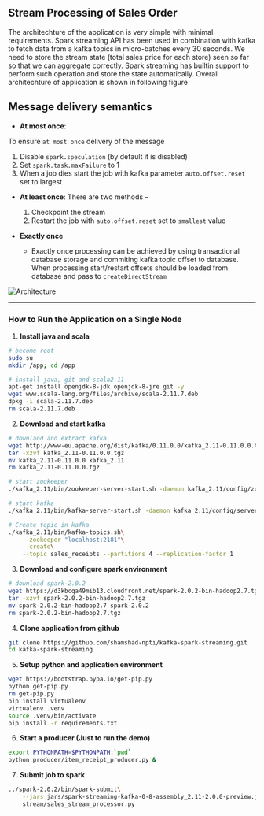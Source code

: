 Stream Processing of Sales Order
---

The architechture of the application is very simple with minimal requirements. Spark streaming API has been used in combination with kafka to fetch data from a kafka topics in micro-batches every 30 seconds. We need to store the stream state (total sales price for each store) seen so far so that we can aggregate correctly. Spark streaming has builtin support to perform such operation and store the state automatically. Overall architechture of application is shown in following figure

## Message delivery semantics
* **At most once**:

To ensure `at most once` delivery of the message 

  1. Disable `spark.speculation` (by default it is disabled)
  2. Set `spark.task.maxFailure` to 1
  3. When a job dies start the job with kafka parameter `auto.offset.reset` set to largest

* **At least once**: There are two methods –

  1. Checkpoint the stream
  2. Restart the job with `auto.offset.reset` set to `smallest` value

* **Exactly once**

  * Exactly once processing can be achieved by using transactional database storage and commiting kafka topic offset to database. When processing start/restart offsets should be loaded from database and pass to `createDirectStream`

![Architecture](https://storage.googleapis.com/svg-store/diagram.jpg)

---

### How to Run the Application on a Single Node

1. **Install java and scala**

```bash
# become root
sudo su
mkdir /app; cd /app

# install java, git and scala2.11
apt-get install openjdk-8-jdk openjdk-8-jre git -y
wget www.scala-lang.org/files/archive/scala-2.11.7.deb
dpkg -i scala-2.11.7.deb
rm scala-2.11.7.deb
```

2. **Download and start kafka**

```bash
# downlaod and extract kafka
wget http://www-eu.apache.org/dist/kafka/0.11.0.0/kafka_2.11-0.11.0.0.tgz
tar -xzvf kafka_2.11-0.11.0.0.tgz
mv kafka_2.11-0.11.0.0 kafka_2.11
rm kafka_2.11-0.11.0.0.tgz

# start zookeeper 
./kafka_2.11/bin/zookeeper-server-start.sh -daemon kafka_2.11/config/zookeeper.properties

# start kafka
./kafka_2.11/bin/kafka-server-start.sh -daemon kafka_2.11/config/server.properties

# Create topic in kafka
./kafka_2.11/bin/kafka-topics.sh\
	--zookeeper "localhost:2181"\
	--create\
	--topic sales_receipts --partitions 4 --replication-factor 1
```

3. **Download and configure spark environment**

```bash
# download spark-2.0.2
wget https://d3kbcqa49mib13.cloudfront.net/spark-2.0.2-bin-hadoop2.7.tgz
tar -xzvf spark-2.0.2-bin-hadoop2.7.tgz
mv spark-2.0.2-bin-hadoop2.7 spark-2.0.2
rm spark-2.0.2-bin-hadoop2.7.tgz
```

4. **Clone application from github**

```bash
git clone https://github.com/shamshad-npti/kafka-spark-streaming.git
cd kafka-spark-streaming
```

5. **Setup python and application environment**

```bash
wget https://bootstrap.pypa.io/get-pip.py
python get-pip.py
rm get-pip.py
pip install virtualenv
virtualenv .venv
source .venv/bin/activate
pip install -r requirements.txt
```

6. **Start a producer (Just to run the demo)**

```bash
export PYTHONPATH=$PYTHONPATH:`pwd`
python producer/item_receipt_producer.py &
```

7. **Submit job to spark**

```bash
../spark-2.0.2/bin/spark-submit\
 	--jars jars/spark-streaming-kafka-0-8-assembly_2.11-2.0.0-preview.jar\
 	stream/sales_stream_processor.py
```